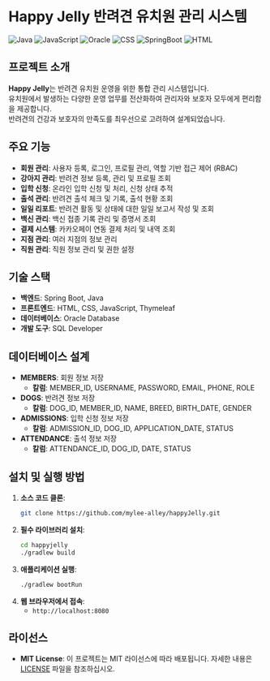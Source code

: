 # Happy Jelly 반려견 유치원 관리 시스템

<div>
    <img src="https://img.shields.io/badge/Java-21.0.3-red.svg" alt="Java">
    <img src="https://img.shields.io/badge/JavaScript-1.5-yellow.svg" alt="JavaScript">  
    <img src="https://img.shields.io/badge/Oracle-19c-green.svg" alt="Oracle">  
    <img src="https://img.shields.io/badge/CSS-3-blue.svg" alt="CSS">
    <img src="https://img.shields.io/badge/SpringBoot-3.2.5-purple.svg" alt="SpringBoot">
    <img src="https://img.shields.io/badge/HTML5-gray.svg" alt="HTML">
</div>


## 프로젝트 소개

**Happy Jelly**는 반려견 유치원 운영을 위한 통합 관리 시스템입니다. <br>
유치원에서 발생하는 다양한 운영 업무를 전산화하여 관리자와 보호자 모두에게 편리함을 제공합니다. <br>
반려견의 건강과 보호자의 만족도를 최우선으로 고려하여 설계되었습니다.

## 주요 기능

- **회원 관리**: 사용자 등록, 로그인, 프로필 관리, 역할 기반 접근 제어 (RBAC)
- **강아지 관리**: 반려견 정보 등록, 관리 및 프로필 조회
- **입학 신청**: 온라인 입학 신청 및 처리, 신청 상태 추적
- **출석 관리**: 반려견 출석 체크 및 기록, 출석 현황 조회
- **일일 리포트**: 반려견 활동 및 상태에 대한 일일 보고서 작성 및 조회
- **백신 관리**: 백신 접종 기록 관리 및 증명서 조회
- **결제 시스템**: 카카오페이 연동 결제 처리 및 내역 조회
- **지점 관리**: 여러 지점의 정보 관리
- **직원 관리**: 직원 정보 관리 및 권한 설정

## 기술 스택

- **백엔드**: Spring Boot, Java
- **프론트엔드**: HTML, CSS, JavaScript, Thymeleaf
- **데이터베이스**: Oracle Database
- **개발 도구**: SQL Developer

## 데이터베이스 설계

- **MEMBERS**: 회원 정보 저장
  - **칼럼**: MEMBER_ID, USERNAME, PASSWORD, EMAIL, PHONE, ROLE
- **DOGS**: 반려견 정보 저장
  - **칼럼**: DOG_ID, MEMBER_ID, NAME, BREED, BIRTH_DATE, GENDER
- **ADMISSIONS**: 입학 신청 정보 저장
  - **칼럼**: ADMISSION_ID, DOG_ID, APPLICATION_DATE, STATUS
- **ATTENDANCE**: 출석 정보 저장
  - **칼럼**: ATTENDANCE_ID, DOG_ID, DATE, STATUS

## 설치 및 실행 방법

1. **소스 코드 클론**: 
   ```bash
   git clone https://github.com/mylee-alley/happyJelly.git
   ```
2. **필수 라이브러리 설치**:
   ```bash
   cd happyjelly
   ./gradlew build
   ```
3. **애플리케이션 실행**:
   ```bash
   ./gradlew bootRun
   ```
4. **웹 브라우저에서 접속**:
   - `http://localhost:8080`

## 라이선스

- **MIT License**: 이 프로젝트는 MIT 라이선스에 따라 배포됩니다. 자세한 내용은 [LICENSE](LICENSE) 파일을 참조하십시오.
